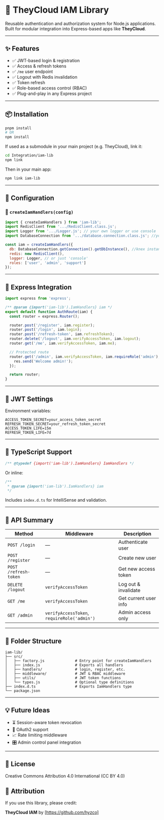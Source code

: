 # 🔐 TheyCloud IAM Library

Reusable authentication and authorization system for Node.js applications. Built for modular integration into Express-based apps like **TheyCloud**.

---

## ✨ Features

- ✅ JWT-based login & registration  
- ✅ Access & refresh tokens  
- ✅ `/me` user endpoint  
- ✅ Logout with Redis invalidation  
- ✅ Token refresh  
- ✅ Role-based access control (RBAC)  
- ✅ Plug-and-play in any Express project  

---

## 📦 Installation

```bash
pnpm install
# OR
npm install
```

If used as a submodule in your main project (e.g. TheyCloud), link it:

```bash
cd Integration/iam-lib
npm link
```

Then in your main app:

```bash
npm link iam-lib
```

---

## 🧩 Configuration

### 🔧 `createIamHandlers(config)`

```js
import { createIamHandlers } from 'iam-lib';
import RedisClient from '.../RedisClient.class.js';
import Logger from '.../Logger.js'; // your own logger or use console
import DatabaseConnection from '.../database.connection.class.js'; //your own database class

const iam = createIamHandlers({
  db: DatabaseConnection.getConnection().getDbInstance(), //knex instance
  redis: new RedisClient(),
  logger: Logger, // or just 'console'
  roles: ['user', 'admin', 'support']
});
```

---

## 🚀 Express Integration

```js
import express from 'express';

/** @param {import('iam-lib').IamHandlers} iam */
export default function AuthRoute(iam) {
  const router = express.Router();

  router.post('/register', iam.register);
  router.post('/login', iam.login);
  router.post('/refresh-token', iam.refreshToken);
  router.delete('/logout', iam.verifyAccessToken, iam.logout);
  router.get('/me', iam.verifyAccessToken, iam.me);

  // Protected route
  router.get('/admin', iam.verifyAccessToken, iam.requireRole('admin'), (req, res) => {
    res.send('Welcome admin!');
  });

  return router;
}
```

---

## 🔐 JWT Settings

Environment variables:

```env
ACCESS_TOKEN_SECRET=your_access_token_secret
REFRESH_TOKEN_SECRET=your_refresh_token_secret
ACCESS_TOKEN_LIFE=15m
REFRESH_TOKEN_LIFE=7d
```

---

## 🧪 TypeScript Support

```js
/** @typedef {import('iam-lib').IamHandlers} IamHandlers */
```

Or inline:

```js
/**
 * @param {import('iam-lib').IamHandlers} iam
 */
```

Includes `index.d.ts` for IntelliSense and validation.

---

## 🧠 API Summary

| Method              | Middleware               | Description              |
|---------------------|--------------------------|--------------------------|
| `POST /login`       | —                        | Authenticate user        |
| `POST /register`    | —                        | Create new user          |
| `POST /refresh-token` | —                      | Get new access token     |
| `DELETE /logout`    | `verifyAccessToken`      | Log out & invalidate     |
| `GET /me`           | `verifyAccessToken`      | Get current user info    |
| `GET /admin`        | `verifyAccessToken`, `requireRole('admin')` | Admin access only |

---

## 📁 Folder Structure

```
iam-lib/
├── src/
│   ├── factory.js              # Entry point for createIamHandlers
│   ├── index.js                # Exports all handlers
│   ├── handlers/               # login, register, etc.
│   ├── middleware/             # JWT & RBAC middleware
│   ├── utils/                  # JWT token functions
│   └── types.js                # Optional type definitions
├── index.d.ts                  # Exports IamHandlers type
└── package.json
```

---

## 💡 Future Ideas

- ⏳ Session-aware token revocation
- 🧩 OAuth2 support
- 📈 Rate limiting middleware
- 🎛 Admin control panel integration

---

## 📜 License

Creative Commons Attribution 4.0 International (CC BY 4.0)

## 📣 Attribution

If you use this library, please credit:

**TheyCloud IAM** by [https://github.com/hyzco]
